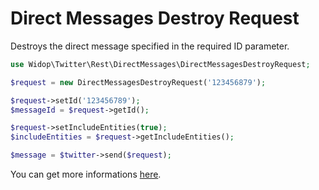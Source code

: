 # Direct Messages Destroy Request

Destroys the direct message specified in the required ID parameter.

``` php
use Widop\Twitter\Rest\DirectMessages\DirectMessagesDestroyRequest;

$request = new DirectMessagesDestroyRequest('123456879');

$request->setId('123456789');
$messageId = $request->getId();

$request->setIncludeEntities(true);
$includeEntities = $request->getIncludeEntities();

$message = $twitter->send($request);
```

You can get more informations [here](https://dev.twitter.com/docs/api/1.1/post/direct_messages/destroy).

